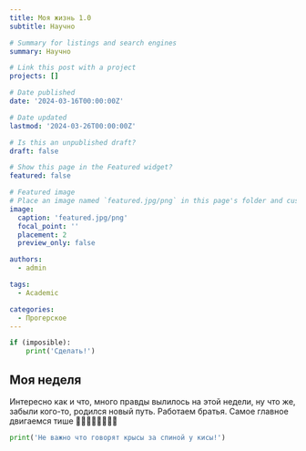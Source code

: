 ```yaml
---
title: Моя жизнь 1.0
subtitle: Научно

# Summary for listings and search engines
summary: Научно

# Link this post with a project
projects: []

# Date published
date: '2024-03-16T00:00:00Z'

# Date updated
lastmod: '2024-03-26T00:00:00Z'

# Is this an unpublished draft?
draft: false

# Show this page in the Featured widget?
featured: false

# Featured image
# Place an image named `featured.jpg/png` in this page's folder and customize its options here.
image:
  caption: 'featured.jpg/png'
  focal_point: ''
  placement: 2
  preview_only: false

authors:
  - admin

tags:
  - Academic

categories:
  - Прогерское
---
```


```python
if (imposible):
	print('Сделать!')
```

## Моя неделя

Интересно как и что, много правды вылилось на этой недели, ну что же, забыли кого-то, родился новый путь. Работаем братья. Самое главное двигаемся тише 🦣🦣🦣🦣🦣🦣🦣💬

```python
print('Не важно что говорят крысы за спиной у кисы!')
```
